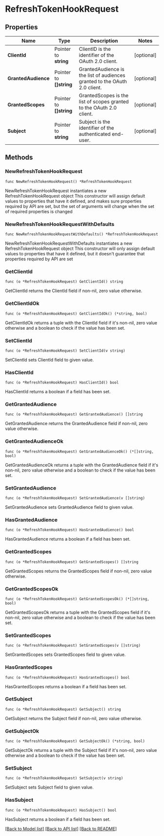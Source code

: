 # RefreshTokenHookRequest

## Properties

Name | Type | Description | Notes
------------ | ------------- | ------------- | -------------
**ClientId** | Pointer to **string** | ClientID is the identifier of the OAuth 2.0 client. | [optional] 
**GrantedAudience** | Pointer to **[]string** | GrantedAudience is the list of audiences granted to the OAuth 2.0 client. | [optional] 
**GrantedScopes** | Pointer to **[]string** | GrantedScopes is the list of scopes granted to the OAuth 2.0 client. | [optional] 
**Subject** | Pointer to **string** | Subject is the identifier of the authenticated end-user. | [optional] 

## Methods

### NewRefreshTokenHookRequest

`func NewRefreshTokenHookRequest() *RefreshTokenHookRequest`

NewRefreshTokenHookRequest instantiates a new RefreshTokenHookRequest object
This constructor will assign default values to properties that have it defined,
and makes sure properties required by API are set, but the set of arguments
will change when the set of required properties is changed

### NewRefreshTokenHookRequestWithDefaults

`func NewRefreshTokenHookRequestWithDefaults() *RefreshTokenHookRequest`

NewRefreshTokenHookRequestWithDefaults instantiates a new RefreshTokenHookRequest object
This constructor will only assign default values to properties that have it defined,
but it doesn't guarantee that properties required by API are set

### GetClientId

`func (o *RefreshTokenHookRequest) GetClientId() string`

GetClientId returns the ClientId field if non-nil, zero value otherwise.

### GetClientIdOk

`func (o *RefreshTokenHookRequest) GetClientIdOk() (*string, bool)`

GetClientIdOk returns a tuple with the ClientId field if it's non-nil, zero value otherwise
and a boolean to check if the value has been set.

### SetClientId

`func (o *RefreshTokenHookRequest) SetClientId(v string)`

SetClientId sets ClientId field to given value.

### HasClientId

`func (o *RefreshTokenHookRequest) HasClientId() bool`

HasClientId returns a boolean if a field has been set.

### GetGrantedAudience

`func (o *RefreshTokenHookRequest) GetGrantedAudience() []string`

GetGrantedAudience returns the GrantedAudience field if non-nil, zero value otherwise.

### GetGrantedAudienceOk

`func (o *RefreshTokenHookRequest) GetGrantedAudienceOk() (*[]string, bool)`

GetGrantedAudienceOk returns a tuple with the GrantedAudience field if it's non-nil, zero value otherwise
and a boolean to check if the value has been set.

### SetGrantedAudience

`func (o *RefreshTokenHookRequest) SetGrantedAudience(v []string)`

SetGrantedAudience sets GrantedAudience field to given value.

### HasGrantedAudience

`func (o *RefreshTokenHookRequest) HasGrantedAudience() bool`

HasGrantedAudience returns a boolean if a field has been set.

### GetGrantedScopes

`func (o *RefreshTokenHookRequest) GetGrantedScopes() []string`

GetGrantedScopes returns the GrantedScopes field if non-nil, zero value otherwise.

### GetGrantedScopesOk

`func (o *RefreshTokenHookRequest) GetGrantedScopesOk() (*[]string, bool)`

GetGrantedScopesOk returns a tuple with the GrantedScopes field if it's non-nil, zero value otherwise
and a boolean to check if the value has been set.

### SetGrantedScopes

`func (o *RefreshTokenHookRequest) SetGrantedScopes(v []string)`

SetGrantedScopes sets GrantedScopes field to given value.

### HasGrantedScopes

`func (o *RefreshTokenHookRequest) HasGrantedScopes() bool`

HasGrantedScopes returns a boolean if a field has been set.

### GetSubject

`func (o *RefreshTokenHookRequest) GetSubject() string`

GetSubject returns the Subject field if non-nil, zero value otherwise.

### GetSubjectOk

`func (o *RefreshTokenHookRequest) GetSubjectOk() (*string, bool)`

GetSubjectOk returns a tuple with the Subject field if it's non-nil, zero value otherwise
and a boolean to check if the value has been set.

### SetSubject

`func (o *RefreshTokenHookRequest) SetSubject(v string)`

SetSubject sets Subject field to given value.

### HasSubject

`func (o *RefreshTokenHookRequest) HasSubject() bool`

HasSubject returns a boolean if a field has been set.


[[Back to Model list]](../README.md#documentation-for-models) [[Back to API list]](../README.md#documentation-for-api-endpoints) [[Back to README]](../README.md)


